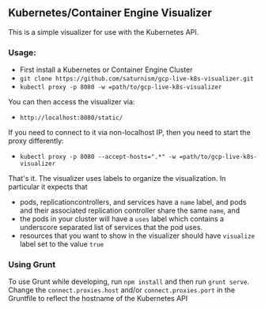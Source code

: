 ## Kubernetes/Container Engine Visualizer

This is a simple visualizer for use with the Kubernetes API.

### Usage:
   * First install a Kubernetes or Container Engine Cluster
   * ```git clone https://github.com/saturnism/gcp-live-k8s-visualizer.git```
   * ```kubectl proxy -p 8080 -w =path/to/gcp-live-k8s-visualizer```

You can then access the visualizer via:
   * `http://localhost:8080/static/`

If you need to connect to it via non-localhost IP, then you need to start the proxy differently:
   * `kubectl proxy -p 8080 --accept-hosts=".*" -w =path/to/gcp-live-k8s-visualizer`

That's it.  The visualizer uses labels to organize the visualization.  In particular it expects that

   * pods, replicationcontrollers, and services have a ```name``` label, and pods and their associated replication controller share the same ```name```, and
   * the pods in your cluster will have a ```uses``` label which contains a underscore separated list of services that the pod uses.
   * resources that you want to show in the visualizer should have ```visualize``` label set to the value ```true```

### Using Grunt
To use Grunt while developing, run `npm install` and then run `grunt serve`.
Change the `connect.proxies.host` and/or `connect.proxies.port` in the Gruntfile to reflect the hostname of the Kubernetes API

